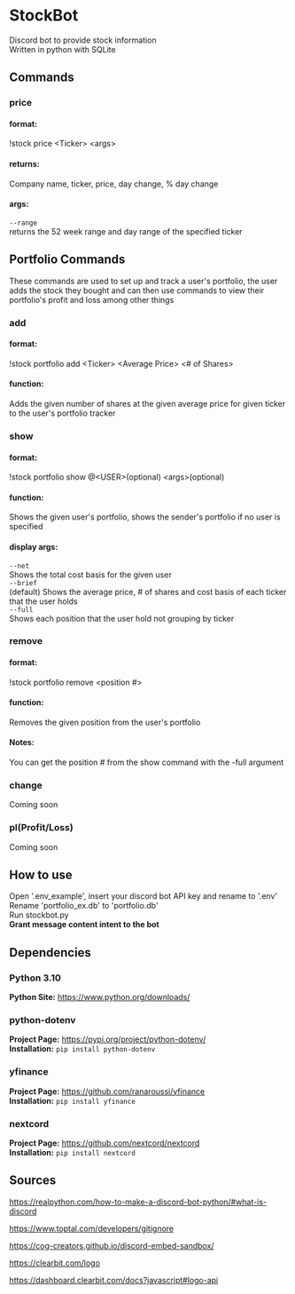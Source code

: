 # StockBot
Discord bot to provide stock information<br />
Written in python with SQLite

## Commands
### price
#### format:
!stock price \<Ticker\> \<args\>
#### returns:
Company name, ticker, price, day change, % day change
#### args:
```--range``` <br />
returns the 52 week range and day range of the specified ticker

## Portfolio Commands
These commands are used to set up and track a user's portfolio, the user adds the stock they bought and can then use commands to view their portfolio's profit and loss among other things
### add
#### format:
!stock portfolio add \<Ticker\> \<Average Price\> \<# of Shares\>
#### function:
Adds the given number of shares at the given average price for given ticker to the user's portfolio tracker

### show
#### format:
!stock portfolio show @\<USER\>(optional) \<args\>(optional)
#### function:
Shows the given user's portfolio, shows the sender's portfolio if no user is specified

#### display args:
```--net``` <br />
Shows the total cost basis for the given user <br />
```--brief``` <br />
(default) Shows the average price, # of shares and cost basis of each ticker that the user holds <br />
```--full``` <br />
Shows each position that the user hold not grouping by ticker

### remove
#### format:
!stock portfolio remove \<position #\>
#### function:
Removes the given position from the user's portfolio
#### Notes:
You can get the position # from the show command with the -full argument

### change
Coming soon

### pl(Profit/Loss)
Coming soon

## How to use
Open '.env_example', insert your discord bot API key and rename to '.env' </br>
Rename 'portfolio_ex.db' to 'portfolio.db'</br>
Run stockbot.py </br>
**Grant message content intent to the bot**</br>

## Dependencies
### Python 3.10

**Python Site:** https://www.python.org/downloads/

### python-dotenv
**Project Page:** https://pypi.org/project/python-dotenv/ <br />
**Installation:** ```pip install python-dotenv```

### yfinance
**Project Page:** https://github.com/ranaroussi/yfinance <br />
**Installation:** ```pip install yfinance```

### nextcord
**Project Page:** https://github.com/nextcord/nextcord <br />
**Installation:** ```pip install nextcord```

## Sources
https://realpython.com/how-to-make-a-discord-bot-python/#what-is-discord

https://www.toptal.com/developers/gitignore

https://cog-creators.github.io/discord-embed-sandbox/

https://clearbit.com/logo

https://dashboard.clearbit.com/docs?javascript#logo-api